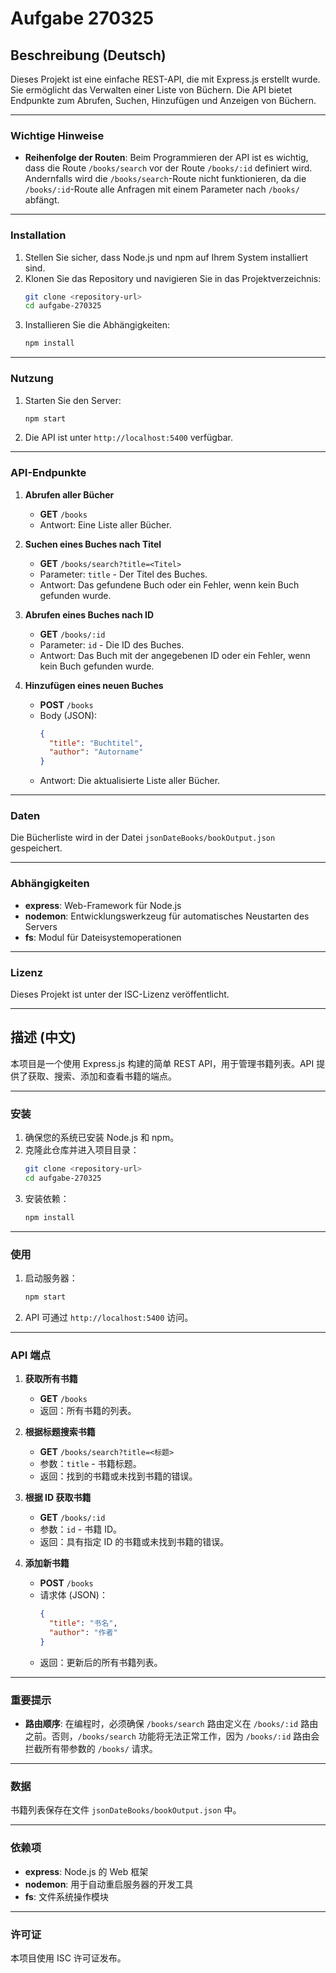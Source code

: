 # Aufgabe 270325

## Beschreibung (Deutsch)

Dieses Projekt ist eine einfache REST-API, die mit Express.js erstellt wurde. Sie ermöglicht das Verwalten einer Liste von Büchern. Die API bietet Endpunkte zum Abrufen, Suchen, Hinzufügen und Anzeigen von Büchern.

---

### Wichtige Hinweise

- **Reihenfolge der Routen**:
  Beim Programmieren der API ist es wichtig, dass die Route `/books/search` vor der Route `/books/:id` definiert wird. Andernfalls wird die `/books/search`-Route nicht funktionieren, da die `/books/:id`-Route alle Anfragen mit einem Parameter nach `/books/` abfängt.

---
### Installation

1. Stellen Sie sicher, dass Node.js und npm auf Ihrem System installiert sind.
2. Klonen Sie das Repository und navigieren Sie in das Projektverzeichnis:
   ```bash
   git clone <repository-url>
   cd aufgabe-270325
   ```
3. Installieren Sie die Abhängigkeiten:
   ```bash
   npm install
   ```

---

### Nutzung

1. Starten Sie den Server:
   ```bash
   npm start
   ```
2. Die API ist unter `http://localhost:5400` verfügbar.

---

### API-Endpunkte

1. **Abrufen aller Bücher**
   - **GET** `/books`
   - Antwort: Eine Liste aller Bücher.

2. **Suchen eines Buches nach Titel**
   - **GET** `/books/search?title=<Titel>`
   - Parameter: `title` - Der Titel des Buches.
   - Antwort: Das gefundene Buch oder ein Fehler, wenn kein Buch gefunden wurde.

3. **Abrufen eines Buches nach ID**
   - **GET** `/books/:id`
   - Parameter: `id` - Die ID des Buches.
   - Antwort: Das Buch mit der angegebenen ID oder ein Fehler, wenn kein Buch gefunden wurde.

4. **Hinzufügen eines neuen Buches**
   - **POST** `/books`
   - Body (JSON):
     ```json
     {
       "title": "Buchtitel",
       "author": "Autorname"
     }
     ```
   - Antwort: Die aktualisierte Liste aller Bücher.

---

### Daten

Die Bücherliste wird in der Datei `jsonDateBooks/bookOutput.json` gespeichert.

---

### Abhängigkeiten

- **express**: Web-Framework für Node.js
- **nodemon**: Entwicklungswerkzeug für automatisches Neustarten des Servers
- **fs**: Modul für Dateisystemoperationen

---

### Lizenz

Dieses Projekt ist unter der ISC-Lizenz veröffentlicht.

---

## 描述 (中文)

本项目是一个使用 Express.js 构建的简单 REST API，用于管理书籍列表。API 提供了获取、搜索、添加和查看书籍的端点。

---

### 安装

1. 确保您的系统已安装 Node.js 和 npm。
2. 克隆此仓库并进入项目目录：
   ```bash
   git clone <repository-url>
   cd aufgabe-270325
   ```
3. 安装依赖：
   ```bash
   npm install
   ```

---

### 使用

1. 启动服务器：
   ```bash
   npm start
   ```
2. API 可通过 `http://localhost:5400` 访问。

---

### API 端点

1. **获取所有书籍**
   - **GET** `/books`
   - 返回：所有书籍的列表。

2. **根据标题搜索书籍**
   - **GET** `/books/search?title=<标题>`
   - 参数：`title` - 书籍标题。
   - 返回：找到的书籍或未找到书籍的错误。

3. **根据 ID 获取书籍**
   - **GET** `/books/:id`
   - 参数：`id` - 书籍 ID。
   - 返回：具有指定 ID 的书籍或未找到书籍的错误。

4. **添加新书籍**
   - **POST** `/books`
   - 请求体 (JSON)：
     ```json
     {
       "title": "书名",
       "author": "作者"
     }
     ```
   - 返回：更新后的所有书籍列表。

---

### 重要提示

- **路由顺序**: 在编程时，必须确保 `/books/search` 路由定义在 `/books/:id` 路由之前。否则，`/books/search` 功能将无法正常工作，因为 `/books/:id` 路由会拦截所有带参数的 `/books/` 请求。

---

### 数据

书籍列表保存在文件 `jsonDateBooks/bookOutput.json` 中。

---

### 依赖项

- **express**: Node.js 的 Web 框架
- **nodemon**: 用于自动重启服务器的开发工具
- **fs**: 文件系统操作模块

---

### 许可证

本项目使用 ISC 许可证发布。
